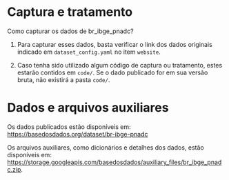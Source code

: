 
# Captura e tratamento

Como capturar os dados de br_ibge_pnadc?

1. Para capturar esses dados, basta verificar o link dos dados originais indicado em `dataset_config.yaml` no item `website`.

2. Caso tenha sido utilizado algum código de captura ou tratamento, estes estarão contidos em `code/`. Se o dado publicado for em sua versão bruta, não existirá a pasta `code/`.

# Dados e arquivos auxiliares

Os dados publicados estão disponíveis em: https://basedosdados.org/dataset/br-ibge-pnadc

Os arquivos auxiliares, como dicionários e detalhes dos dados, estão disponíveis em: https://storage.googleapis.com/basedosdados/auxiliary_files/br_ibge_pnadc.zip.